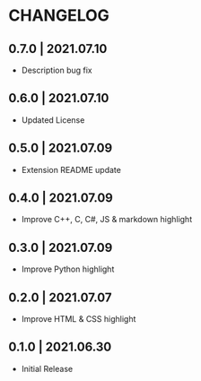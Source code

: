 # CHANGELOG

## 0.7.0 | 2021.07.10
- Description bug fix

## 0.6.0 | 2021.07.10
- Updated License

## 0.5.0 | 2021.07.09
- Extension README update

## 0.4.0 | 2021.07.09
- Improve C++, C, C#, JS & markdown highlight 

## 0.3.0 | 2021.07.09
- Improve Python highlight 

## 0.2.0 | 2021.07.07
- Improve HTML & CSS highlight 

## 0.1.0 | 2021.06.30
- Initial Release